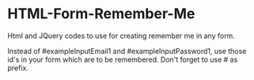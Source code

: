 # HTML-Form-Remember-Me
Html and JQuery codes to use for creating remember me in any form.

Instead of #exampleInputEmail1 and #exampleInputPassword1, use those id's in your form which are to be remembered.
Don't forget to use # as prefix.
